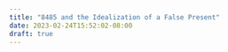 ```yaml
---
title: "8485 and the Idealization of a False Present"
date: 2023-02-24T15:52:02-08:00
draft: true
---
```



